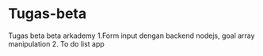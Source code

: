# Tugas-beta
Tugas beta beta arkademy
1.Form input dengan backend nodejs, goal array manipulation
2. To do list app
